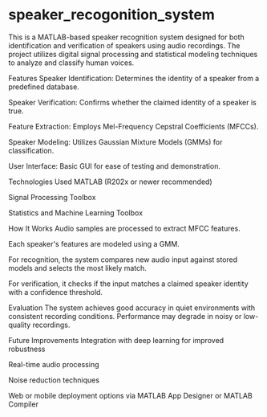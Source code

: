 # speaker_recogonition_system
This is a MATLAB-based speaker recognition system designed for both identification and verification of speakers using audio recordings. The project utilizes digital signal processing and statistical modeling techniques to analyze and classify human voices.

Features
Speaker Identification: Determines the identity of a speaker from a predefined database.

Speaker Verification: Confirms whether the claimed identity of a speaker is true.

Feature Extraction: Employs Mel-Frequency Cepstral Coefficients (MFCCs).

Speaker Modeling: Utilizes Gaussian Mixture Models (GMMs) for classification.

User Interface: Basic GUI for ease of testing and demonstration.

Technologies Used
MATLAB (R202x or newer recommended)

Signal Processing Toolbox

Statistics and Machine Learning Toolbox

How It Works
Audio samples are processed to extract MFCC features.

Each speaker's features are modeled using a GMM.

For recognition, the system compares new audio input against stored models and selects the most likely match.

For verification, it checks if the input matches a claimed speaker identity with a confidence threshold.

Evaluation
The system achieves good accuracy in quiet environments with consistent recording conditions. Performance may degrade in noisy or low-quality recordings.

Future Improvements
Integration with deep learning for improved robustness

Real-time audio processing

Noise reduction techniques

Web or mobile deployment options via MATLAB App Designer or MATLAB Compiler
